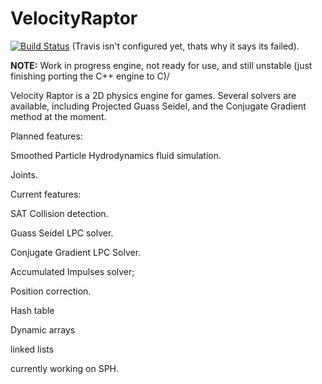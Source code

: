 # VelocityRaptor

[![Build Status](https://travis-ci.org/Mithreindeir/VelocityRaptor.svg?branch=master)](https://travis-ci.org/Mithreindeir/VelocityRaptor)
(Travis isn't configured yet, thats why it says its failed).

**NOTE:** Work in progress engine, not ready for use, and still unstable (just finishing porting the C++ engine to C)/


Velocity Raptor is a 2D physics engine for games. Several solvers are available, including Projected Guass Seidel, and the Conjugate Gradient method at the moment. 

Planned features:

Smoothed Particle Hydrodynamics fluid simulation.

Joints. 

Current features:

SAT Collision detection.

Guass Seidel LPC solver.

Conjugate Gradient LPC Solver.

Accumulated Impulses solver;

Position correction.

Hash table

Dynamic arrays

linked lists

currently working on SPH.
